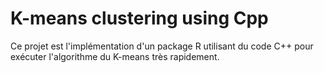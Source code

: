 # K-means clustering using Cpp

Ce projet est l'implémentation d'un package R utilisant du code C++ pour exécuter l'algorithme du K-means très rapidement.